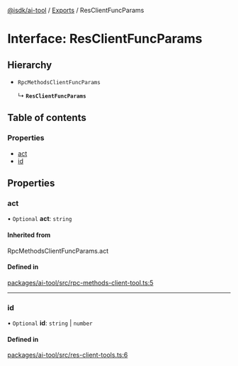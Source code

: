 [@isdk/ai-tool](../README.md) / [Exports](../modules.md) / ResClientFuncParams

# Interface: ResClientFuncParams

## Hierarchy

- `RpcMethodsClientFuncParams`

  ↳ **`ResClientFuncParams`**

## Table of contents

### Properties

- [act](ResClientFuncParams.md#act)
- [id](ResClientFuncParams.md#id)

## Properties

### act

• `Optional` **act**: `string`

#### Inherited from

RpcMethodsClientFuncParams.act

#### Defined in

[packages/ai-tool/src/rpc-methods-client-tool.ts:5](https://github.com/isdk/ai-tool.js/blob/2f408f6a05d1e5c252765bf426ed06744998275d/src/rpc-methods-client-tool.ts#L5)

___

### id

• `Optional` **id**: `string` \| `number`

#### Defined in

[packages/ai-tool/src/res-client-tools.ts:6](https://github.com/isdk/ai-tool.js/blob/2f408f6a05d1e5c252765bf426ed06744998275d/src/res-client-tools.ts#L6)
